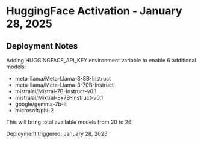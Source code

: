 # HuggingFace Activation - January 28, 2025

## Deployment Notes

Adding HUGGINGFACE_API_KEY environment variable to enable 6 additional models:
- meta-llama/Meta-Llama-3-8B-Instruct
- meta-llama/Meta-Llama-3-70B-Instruct  
- mistralai/Mistral-7B-Instruct-v0.1
- mistralai/Mixtral-8x7B-Instruct-v0.1
- google/gemma-7b-it
- microsoft/phi-2

This will bring total available models from 20 to 26.

Deployment triggered: January 28, 2025